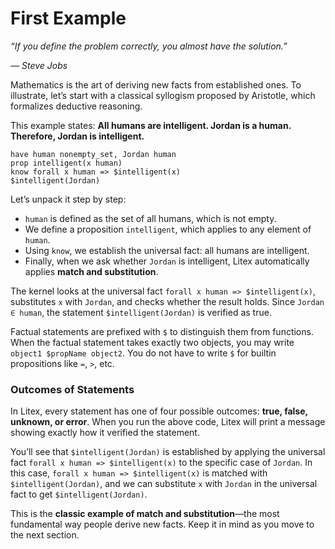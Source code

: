 # First Example

_“If you define the problem correctly, you almost have the solution.”_

_— Steve Jobs_

Mathematics is the art of deriving new facts from established ones. To illustrate, let’s start with a classical syllogism proposed by Aristotle, which formalizes deductive reasoning.

This example states: **All humans are intelligent. Jordan is a human. Therefore, Jordan is intelligent.**

```litex
have human nonempty_set, Jordan human
prop intelligent(x human)
know forall x human => $intelligent(x)
$intelligent(Jordan)
```

Let’s unpack it step by step:

* `human` is defined as the set of all humans, which is not empty.
* We define a proposition `intelligent`, which applies to any element of `human`.
* Using `know`, we establish the universal fact: all humans are intelligent.
* Finally, when we ask whether `Jordan` is intelligent, Litex automatically applies **match and substitution**.

The kernel looks at the universal fact `forall x human => $intelligent(x)`, substitutes `x` with `Jordan`, and checks whether the result holds. Since `Jordan ∈ human`, the statement `$intelligent(Jordan)` is verified as true.

Factual statements are prefixed with `$` to distinguish them from functions. When the factual statement takes exactly two objects, you may write `object1 $propName object2`. You do not have to write `$` for builtin propositions like `=`, `>`, etc.

### Outcomes of Statements

In Litex, every statement has one of four possible outcomes: **true, false, unknown, or error**. When you run the above code, Litex will print a message showing exactly how it verified the statement. 

You’ll see that `$intelligent(Jordan)` is established by applying the universal fact `forall x human => $intelligent(x)` to the specific case of `Jordan`. In this case, `forall x human => $intelligent(x)` is matched with `$intelligent(Jordan)`, and we can substitute `x` with `Jordan` in the universal fact to get `$intelligent(Jordan)`.

This is the **classic example of match and substitution**—the most fundamental way people derive new facts. Keep it in mind as you move to the next section.